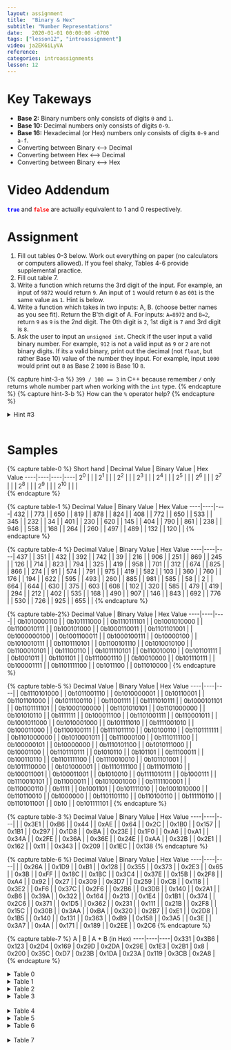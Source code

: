 ```yaml
---
layout: assignment
title:  "Binary & Hex"
subtitle: "Number Representations"
date:   2020-01-01 00:00:00 -0700
tags: ["lesson12", "introassignment"]
video: ja2EK6iLyVA
reference: 
categories: introassignments
lesson: 12
---
```


# Key Takeways
* **Base 2:** Binary numbers only consists of digits `0` and `1`.
* **Base 10:** Decimal numbers only consists of digits `0-9`.
* **Base 16:** Hexadecimal (or Hex) numbers only consists of digits `0-9` and `a-f`.
* Converting between Binary &lt;--&gt; Decimal
* Converting between Hex &lt;--&gt; Decimal
* Converting between Binary &lt;--&gt; Hex

# Video Addendum
<code style="color:blue"><b>true</b></code> and <code style="color:red"><b>false</b></code> are actually equivalent to 1 and 0 respectively.

# Assignment
1. Fill out tables 0-3 below. Work out everything on paper (no calculators or computers allowed). If you feel shaky, Tables 4-6 provide supplemental practice.
2. Fill out table 7.
3. Write a function which returns the 3rd digit of the input. For example, an input of `9872` would return `9`. An input of `1` would return `0` as `001` is the same value as `1`. Hint is below.
4. Write a function which takes in two inputs: A, B. (choose better names as you see fit). Return the B'th digit of A. For inputs: `A=8972` and `B=2`, return `9` as `9` is the 2nd digit. The 0th digit is `2`, 1st digit is `7` and 3rd digit is `8`.
5. Ask the user to input an `unsigned int`. Check if the user input a valid binary number. For example, `912` is not a valid input as `9` or `2` are not binary digits. If its a valid binary, print out the decimal (not `float`, but rather Base 10) value of the number they input. For example, input `1000` would print out `8` as Base 2 `1000` is Base 10 `8`.

{% capture hint-3-a %}
`399 / 100 == 3` in C++ because remember `/` only returns whole number part when working with the `int` type.
{% endcapture %}
{% capture hint-3-b %}
How can the `%` operator help?
{% endcapture %}
<details><summary>Hint #3</summary>{{hint-3-a | markdownify}} <details><summary>Hint #3</summary>{{hint-3-b | markdownify}}</details></details><br />


# Samples

{% capture table-0 %}
Short hand | Decimal Value | Binary Value | Hex Value
----|----|----|----|
2<sup>0</sup> | | | 
2<sup>1</sup> | | | 
2<sup>2</sup> | | | 
2<sup>3</sup> | | | 
2<sup>4</sup> | | | 
2<sup>5</sup> | | | 
2<sup>6</sup> | | | 
2<sup>7</sup> | | | 
2<sup>8</sup> | | | 
2<sup>9</sup> | | | 
2<sup>10</sup> | | |  
{% endcapture %}

{% capture table-1 %}
Decimal Value | Binary Value | Hex Value
----|----|----|
432	|	|
773	|	|
650	|	|
819	|	|
878	|	|
824	|	|
408	|	|
772	|	|
650	|	|
533	|	|
345	|	|
232	|	|
34	|	|
401	|	|
230	|	|
620	|	|
145	|	|
404	|	|
790	|	|
861	|	|
238	|	|
946	|	|
558	|	|
168	|	|
264	|	|
260	|	|
497	|	|
489	|	|
132	|	|
120	|	|
{% endcapture %}

{% capture table-4 %}
Decimal Value | Binary Value | Hex Value
----|----|----|
437	|	|
351	|	|
432	|	|
392	|	|
742	|	|
39	|	|
216	|	|
906	|	|
251	|	|
869	|	|
245	|	|
126	|	|
714	|	|
823	|	|
794	|	|
325	|	|
419	|	|
958	|	|
701	|	|
312	|	|
674	|	|
825	|	|
866	|	|
274	|	|
91	|	|
574	|	|
791	|	|
975	|	|
419	|	|
582	|	|
103	|	|
360	|	|
760	|	|
176	|	|
194	|	|
622	|	|
595	|	|
493	|	|
260	|	|
885	|	|
981	|	|
585	|	|
58	|	|
2	|	|
664	|	|
644	|	|
630	|	|
375	|	|
603	|	|
608	|	|
102	|	|
320	|	|
585	|	|
479	|	|
419	|	|
294	|	|
212	|	|
402	|	|
535	|	|
168	|	|
490	|	|
907	|	|
146	|	|
843	|	|
692	|	|
776	|	|
530	|	|
726	|	|
925	|	|
655	|	|
{% endcapture %}

{% capture table-2%}
Decimal Value | Binary Value | Hex Value
----|----|----|
|	0b1010000110	|
|	0b101111000	|
|	0b1110111101	|
|	0b1001010000	|
|	0b1100010111	|
|	0b100101000	|
|	0b1000110011	|
|	0b1101101001	|
|	0b1000000100	|
|	0b1001100011	|
|	0b1000100111	|
|	0b10000100	|
|	0b1010010111	|
|	0b1101110101	|
|	0b1100101110	|
|	0b1010010100	|
|	0b1100010101	|
|	0b11100110	|
|	0b1011110101	|
|	0b110010010	|
|	0b101101111	|
|	0b1001011	|
|	0b1101101	|
|	0b1110001110	|
|	0b10010000	|
|	0b101110111	|
|	0b100001111	|
|	0b1101111100	|
|	0b1011100	|
|	0b11010000	|
{% endcapture %}

{% capture table-5 %}
Decimal Value | Binary Value | Hex Value
----|----|----|
|	0b1110101000	|
|	0b1011001110	|
|	0b1010000001	|
|	0b10110001	|
|	0b1101101000	|
|	0b1011100110	|
|	0b11001111	|
|	0b1111010111	|
|	0b1000101101	|
|	0b1101111101	|
|	0b1000100000	|
|	0b1101010101	|
|	0b1101000000	|
|	0b101010110	|
|	0b1111111	|
|	0b100011100	|
|	0b1101001111	|
|	0b110001011	|
|	0b1001011000	|
|	0b1010001000	|
|	0b101111010	|
|	0b1111001010	|
|	0b100011000	|
|	0b1100100111	|
|	0b1111011110	|
|	0b10100110	|
|	0b1101111111	|
|	0b1101000000	|
|	0b1010001011	|
|	0b111000100	|
|	0b1110111100	|
|	0b100000101	|
|	0b10000000	|
|	0b1110101100	|
|	0b1010111000	|
|	0b10001100	|
|	0b1101110111	|
|	0b1010110	|
|	0b101101	|
|	0b11100011	|
|	0b100110110	|
|	0b1101111100	|
|	0b1110010010	|
|	0b101101001	|
|	0b1011110000	|
|	0b101000001	|
|	0b1110111100	|
|	0b1110111010	|
|	0b100011001	|
|	0b100011001	|
|	0b1010010	|
|	0b1111010111	|
|	0b1000111	|
|	0b1110010101	|
|	0b11000011	|
|	0b1010001000	|
|	0b1111100001	|
|	0b110000110	|
|	0b1111	|
|	0b1001101	|
|	0b101111010	|
|	0b1001010000	|
|	0b110110010	|
|	0b1000000	|
|	0b1101101110	|
|	0b110100110	|
|	0b111110110	|
|	0b1101011001	|
|	0b10	|
|	0b101111101	|
{% endcapture %}

{% capture table-3 %}
Decimal Value | Binary Value | Hex Value
----|----|----|
|	|	0x3E1
|	|	0xB6
|	|	0x44
|	|	0xAE
|	|	0x64
|	|	0x2C
|	|	0x1B0
|	|	0x157
|	|	0x1B1
|	|	0x297
|	|	0x1D8
|	|	0xBA
|	|	0x23E
|	|	0x1F0
|	|	0xA6
|	|	0xA1
|	|	0x34A
|	|	0x2FE
|	|	0x36A
|	|	0x36E
|	|	0x24E
|	|	0xAA
|	|	0x32B
|	|	0x2E1
|	|	0x162
|	|	0x11
|	|	0x343
|	|	0x209
|	|	0x1EC
|	|	0x138
{% endcapture %}

{% capture table-6 %}
Decimal Value | Binary Value | Hex Value
----|----|----|
|	|	0x26A
|	|	0x1D9
|	|	0xB1
|	|	0x128
|	|	0x355
|	|	0x373
|	|	0x2E3
|	|	0x65
|	|	0x3B
|	|	0xFF
|	|	0x18C
|	|	0x1BC
|	|	0x3C4
|	|	0x37E
|	|	0x15B
|	|	0x2F8
|	|	0xA4
|	|	0x92
|	|	0x27
|	|	0x309
|	|	0x3D7
|	|	0x259
|	|	0xCB
|	|	0x118
|	|	0x3E2
|	|	0xF6
|	|	0x37C
|	|	0x2F6
|	|	0x2B6
|	|	0x3DB
|	|	0x140
|	|	0x2A1
|	|	0xB6
|	|	0x39A
|	|	0x322
|	|	0x164
|	|	0x213
|	|	0x1E4
|	|	0x1B1
|	|	0x374
|	|	0x2C6
|	|	0x371
|	|	0x1D5
|	|	0x362
|	|	0x231
|	|	0x111
|	|	0x21B
|	|	0x2F8
|	|	0x15C
|	|	0x30B
|	|	0x3AA
|	|	0xBA
|	|	0x320
|	|	0x2B7
|	|	0xE1
|	|	0x2D8
|	|	0x1B5
|	|	0x140
|	|	0x131
|	|	0x363
|	|	0xB9
|	|	0x158
|	|	0x3A5
|	|	0x3E
|	|	0x3A7
|	|	0x4A
|	|	0x171
|	|	0x189
|	|	0x2EE
|	|	0x2C6
{% endcapture %}

{% capture table-7 %}
A | B | A + B (in Hex)
----|----|----|
0x331	|	0x3B6	|
0x123	|	0x2D4	|
0x169	|	0x29D	|
0x2DA	|	0x29E	|
0x1E3	|	0x2B1	|
0x8	|	0x200	|
0x35C	|	0xD7	|
0x23B	|	0x1DA	|
0x23A	|	0x119	|
0x3CB	|	0x2A8	|
{% endcapture %}

<details><summary>Table 0</summary>{{table-0 | markdownify }}</details>
<details><summary>Table 1</summary>{{table-1 | markdownify }}</details>
<details><summary>Table 2</summary>{{table-2 | markdownify }}</details>
<details><summary>Table 3</summary>{{table-3 | markdownify }}</details>
<br />

<details><summary>Table 4</summary>{{table-4 | markdownify }}</details>
<details><summary>Table 5</summary>{{table-5 | markdownify }}</details>
<details><summary>Table 6</summary>{{table-6 | markdownify }}</details>
<br />
<details><summary>Table 7</summary>{{table-7 | markdownify }}</details>
<br />
